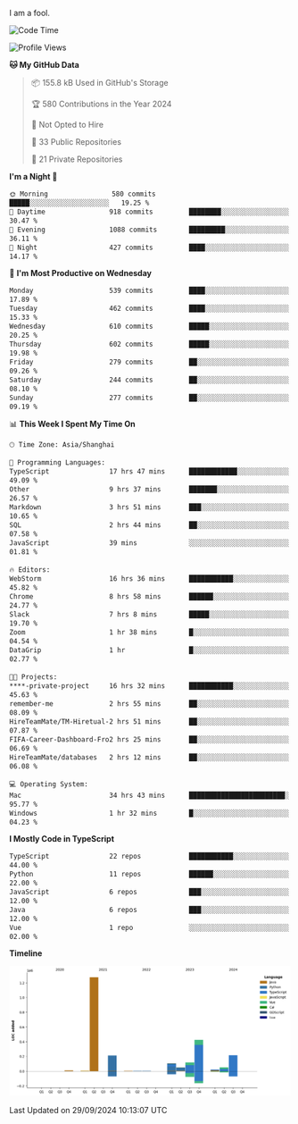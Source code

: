 I am a fool.

<!--START_SECTION:waka-->
![Code Time](http://img.shields.io/badge/Code%20Time-1%2C888%20hrs%2027%20mins-blue)

![Profile Views](http://img.shields.io/badge/Profile%20Views-0-blue)

**🐱 My GitHub Data** 

> 📦 155.8 kB Used in GitHub's Storage 
 > 
> 🏆 580 Contributions in the Year 2024
 > 
> 🚫 Not Opted to Hire
 > 
> 📜 33 Public Repositories 
 > 
> 🔑 21 Private Repositories 
 > 
**I'm a Night 🦉** 

```text
🌞 Morning                580 commits         █████░░░░░░░░░░░░░░░░░░░░   19.25 % 
🌆 Daytime                918 commits         ████████░░░░░░░░░░░░░░░░░   30.47 % 
🌃 Evening                1088 commits        █████████░░░░░░░░░░░░░░░░   36.11 % 
🌙 Night                  427 commits         ████░░░░░░░░░░░░░░░░░░░░░   14.17 % 
```
📅 **I'm Most Productive on Wednesday** 

```text
Monday                   539 commits         ████░░░░░░░░░░░░░░░░░░░░░   17.89 % 
Tuesday                  462 commits         ████░░░░░░░░░░░░░░░░░░░░░   15.33 % 
Wednesday                610 commits         █████░░░░░░░░░░░░░░░░░░░░   20.25 % 
Thursday                 602 commits         █████░░░░░░░░░░░░░░░░░░░░   19.98 % 
Friday                   279 commits         ██░░░░░░░░░░░░░░░░░░░░░░░   09.26 % 
Saturday                 244 commits         ██░░░░░░░░░░░░░░░░░░░░░░░   08.10 % 
Sunday                   277 commits         ██░░░░░░░░░░░░░░░░░░░░░░░   09.19 % 
```


📊 **This Week I Spent My Time On** 

```text
🕑︎ Time Zone: Asia/Shanghai

💬 Programming Languages: 
TypeScript               17 hrs 47 mins      ████████████░░░░░░░░░░░░░   49.09 % 
Other                    9 hrs 37 mins       ███████░░░░░░░░░░░░░░░░░░   26.57 % 
Markdown                 3 hrs 51 mins       ███░░░░░░░░░░░░░░░░░░░░░░   10.65 % 
SQL                      2 hrs 44 mins       ██░░░░░░░░░░░░░░░░░░░░░░░   07.58 % 
JavaScript               39 mins             ░░░░░░░░░░░░░░░░░░░░░░░░░   01.81 % 

🔥 Editors: 
WebStorm                 16 hrs 36 mins      ███████████░░░░░░░░░░░░░░   45.82 % 
Chrome                   8 hrs 58 mins       ██████░░░░░░░░░░░░░░░░░░░   24.77 % 
Slack                    7 hrs 8 mins        █████░░░░░░░░░░░░░░░░░░░░   19.70 % 
Zoom                     1 hr 38 mins        █░░░░░░░░░░░░░░░░░░░░░░░░   04.54 % 
DataGrip                 1 hr                █░░░░░░░░░░░░░░░░░░░░░░░░   02.77 % 

🐱‍💻 Projects: 
****-private-project     16 hrs 32 mins      ███████████░░░░░░░░░░░░░░   45.63 % 
remember-me              2 hrs 55 mins       ██░░░░░░░░░░░░░░░░░░░░░░░   08.09 % 
HireTeamMate/TM-Hiretual-2 hrs 51 mins       ██░░░░░░░░░░░░░░░░░░░░░░░   07.87 % 
FIFA-Career-Dashboard-Fro2 hrs 25 mins       ██░░░░░░░░░░░░░░░░░░░░░░░   06.69 % 
HireTeamMate/databases   2 hrs 12 mins       ██░░░░░░░░░░░░░░░░░░░░░░░   06.08 % 

💻 Operating System: 
Mac                      34 hrs 43 mins      ████████████████████████░   95.77 % 
Windows                  1 hr 32 mins        █░░░░░░░░░░░░░░░░░░░░░░░░   04.23 % 
```

**I Mostly Code in TypeScript** 

```text
TypeScript               22 repos            ███████████░░░░░░░░░░░░░░   44.00 % 
Python                   11 repos            ██████░░░░░░░░░░░░░░░░░░░   22.00 % 
JavaScript               6 repos             ███░░░░░░░░░░░░░░░░░░░░░░   12.00 % 
Java                     6 repos             ███░░░░░░░░░░░░░░░░░░░░░░   12.00 % 
Vue                      1 repo              ░░░░░░░░░░░░░░░░░░░░░░░░░   02.00 % 
```



**Timeline**

![Lines of Code chart](https://raw.githubusercontent.com/VeejaLiu/VeejaLiu/master/assets/bar_graph.png)


 Last Updated on 29/09/2024 10:13:07 UTC
<!--END_SECTION:waka-->
